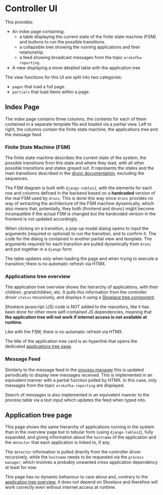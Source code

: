 # Controller UI

This provides:

- An index page containing:
    - a table displaying the current state of the finite state machine (FSM) and buttons
    to run the possible transitions.
    - a collapsible tree showing the running applications and their relationship.
    - a feed showing broadcast messages from the topic `erskafka-reporting`.
- A view displaying a more detailed table with the application tree

The view functions for this UI are split into two categories:

- `pages` that load a full page.
- `partials` that load items within a page.

## Index Page

The index page contains three columns, the contents for each of them contained in a
separate template file and loaded via a partial view. Left to right, the columns contain
the finite state machine, the applications tree and the message feed.

### Finite State Machine (FSM)

The finite state machine describes the current state of the system, the possible transitions
from this state and where they lead, with all other possible transitions and states greyed out.
It represents the states and the main transitions described in the [drunc documentation], excluding the sequences.

The FSM diagram is built with `django-tables2`, with the elements for each row and columns
defined in the backend based on a **hardcoded** version of the real FSM used by `drunc`.
This is done this way since `drunc` provides no way of extracting the architecture of the
FSM machine dynamically, which also means that, potentially, they both (frontend and drunc)
might become incompatible if the actual FSM is changed but the hardcoded version in the
frontend is not updated accordingly.

When clicking on a transition, a pop-up modal dialog opens to input the arguments (required
or optional) to run the transition, and to confirm it. The code for the dialog is contained
in another partial view and template. The arguments required for each transition are pulled dynamically from
`drunc` and put together in a `django` form.

The table updates only when loading the page and when trying to execute a transition;
there is no automatic refresh via HTMX.

### Applications tree overview

The application tree overview shows the hierarchy of applications, with their children,
grandchildren, etc. It pulls this information from the controller driver `status`
recursively, and displays it using a [Shoelace tree component].

Shoelace javascript (JS) code is NOT added to the repository, like it has been done for other
more self-contained JS dependencies, meaning that **the application tree will not work**
**if internet access is not available at runtime**.

Like with the FSM, there is no automatic refresh via HTMX.

The title of the application tree card is an hyperlink that opens the dedicated [applications tree page].

### Message Feed

Similarly to the message feed in the [process manager]
this is updated periodically to display new messages received. This is implemented in
an equivalent manner with a partial function polled by HTMX. In this case, only messages
from the topic `erskafka-reporting` are displayed.

Search of messages is also implemented in an equivalent manner to the process table via
a text input which updates the feed when typed into.

## Application tree page

This page shows the same hierarchy of applications running in the system than in the
overview page but in tabular form (using `django-tables2`), fully expanded, and giving
information about the `hostname` of the application and the `detector` that each
application is linked to, if any.

The `detector` information is pulled directly from the controller driver recursively,
while the `hostname` needs to be requested via the `process manager`, which involves a
probably unwanted cross application dependency at least for now.

This page has no dynamic behaviour to care about and, contrary to the [application tree overview], it does not depend on Shoelace and therefore will work
correctly even without internet access at runtime.

[drunc documentation]: https://github.com/DUNE-DAQ/drunc/wiki/FSM
[Shoelace tree component]: https://shoelace.style/components/tree
[applications tree page]: #application-tree-page
[application tree overview]: #applications-tree-overview
[process manager]: process_manager.md#message-feed
